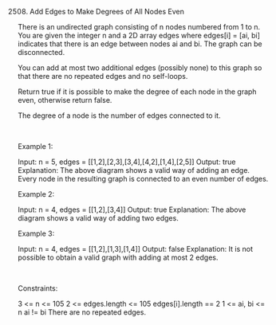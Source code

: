 2508. Add Edges to Make Degrees of All Nodes Even

There is an undirected graph consisting of n nodes numbered from 1 to n. You are given the integer n and a 2D array edges where edges[i] = [ai, bi] indicates that there is an edge between nodes ai and bi. The graph can be disconnected.

You can add at most two additional edges (possibly none) to this graph so that there are no repeated edges and no self-loops.

Return true if it is possible to make the degree of each node in the graph even, otherwise return false.

The degree of a node is the number of edges connected to it.

 

Example 1:

Input: n = 5, edges = [[1,2],[2,3],[3,4],[4,2],[1,4],[2,5]]
Output: true
Explanation: The above diagram shows a valid way of adding an edge.
Every node in the resulting graph is connected to an even number of edges.


Example 2:

Input: n = 4, edges = [[1,2],[3,4]]
Output: true
Explanation: The above diagram shows a valid way of adding two edges.

Example 3:

Input: n = 4, edges = [[1,2],[1,3],[1,4]]
Output: false
Explanation: It is not possible to obtain a valid graph with adding at most 2 edges.

 

Constraints:

3 <= n <= 105
2 <= edges.length <= 105
edges[i].length == 2
1 <= ai, bi <= n
ai != bi
There are no repeated edges.